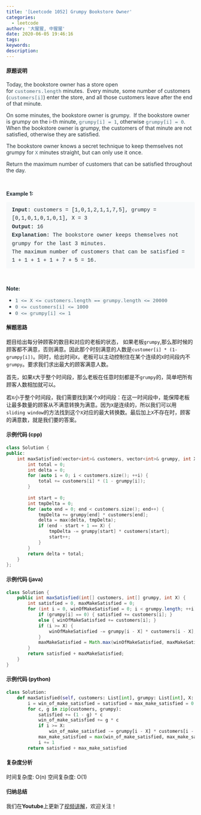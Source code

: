 ```yaml
---
title: '[Leetcode 1052] Grumpy Bookstore Owner'
categories:
  - leetcode
author: '大猩猩, 中猩猩'
date: 2020-06-05 19:46:16
tags:
keywords:
description:
---
```

#### 原题说明
<p style="font-size: 14px; margin-bottom: 1em; color: rgb(38, 50, 56); font-family: -apple-system, system-ui, &quot;Segoe UI&quot;, &quot;PingFang SC&quot;, &quot;Hiragino Sans GB&quot;, &quot;Microsoft YaHei&quot;, &quot;Helvetica Neue&quot;, Helvetica, Arial, sans-serif, &quot;Apple Color Emoji&quot;, &quot;Segoe UI Emoji&quot;, &quot;Segoe UI Symbol&quot;;">Today, the bookstore owner has a store open for&nbsp;<code style="font-family: monospace; font-size: 13px; color: rgb(84, 110, 122); background-color: rgb(247, 249, 250); border-radius: 3px;">customers.length</code>&nbsp;minutes.&nbsp; Every minute, some number of customers (<code style="font-family: monospace; font-size: 13px; color: rgb(84, 110, 122); background-color: rgb(247, 249, 250); border-radius: 3px;">customers[i]</code>) enter the store, and all those customers leave after the end of that minute.</p><p style="font-size: 14px; margin-bottom: 1em; color: rgb(38, 50, 56); font-family: -apple-system, system-ui, &quot;Segoe UI&quot;, &quot;PingFang SC&quot;, &quot;Hiragino Sans GB&quot;, &quot;Microsoft YaHei&quot;, &quot;Helvetica Neue&quot;, Helvetica, Arial, sans-serif, &quot;Apple Color Emoji&quot;, &quot;Segoe UI Emoji&quot;, &quot;Segoe UI Symbol&quot;;">On some minutes, the bookstore owner is grumpy.&nbsp; If the bookstore owner is grumpy on the i-th minute,&nbsp;<code style="font-family: monospace; font-size: 13px; color: rgb(84, 110, 122); background-color: rgb(247, 249, 250); border-radius: 3px;">grumpy[i] = 1</code>, otherwise&nbsp;<code style="font-family: monospace; font-size: 13px; color: rgb(84, 110, 122); background-color: rgb(247, 249, 250); border-radius: 3px;">grumpy[i] = 0</code>.&nbsp; When the bookstore owner is grumpy, the customers of that minute are not satisfied, otherwise they are satisfied.</p><p style="font-size: 14px; margin-bottom: 1em; color: rgb(38, 50, 56); font-family: -apple-system, system-ui, &quot;Segoe UI&quot;, &quot;PingFang SC&quot;, &quot;Hiragino Sans GB&quot;, &quot;Microsoft YaHei&quot;, &quot;Helvetica Neue&quot;, Helvetica, Arial, sans-serif, &quot;Apple Color Emoji&quot;, &quot;Segoe UI Emoji&quot;, &quot;Segoe UI Symbol&quot;;">The bookstore owner knows a secret technique to keep themselves&nbsp;not grumpy for&nbsp;<code style="font-family: monospace; font-size: 13px; color: rgb(84, 110, 122); background-color: rgb(247, 249, 250); border-radius: 3px;">X</code>&nbsp;minutes straight, but can only use it once.</p><p style="font-size: 14px; margin-bottom: 1em; color: rgb(38, 50, 56); font-family: -apple-system, system-ui, &quot;Segoe UI&quot;, &quot;PingFang SC&quot;, &quot;Hiragino Sans GB&quot;, &quot;Microsoft YaHei&quot;, &quot;Helvetica Neue&quot;, Helvetica, Arial, sans-serif, &quot;Apple Color Emoji&quot;, &quot;Segoe UI Emoji&quot;, &quot;Segoe UI Symbol&quot;;">Return the maximum number of customers that can be satisfied throughout the day.</p><p style="font-size: 14px; margin-bottom: 1em; color: rgb(38, 50, 56); font-family: -apple-system, system-ui, &quot;Segoe UI&quot;, &quot;PingFang SC&quot;, &quot;Hiragino Sans GB&quot;, &quot;Microsoft YaHei&quot;, &quot;Helvetica Neue&quot;, Helvetica, Arial, sans-serif, &quot;Apple Color Emoji&quot;, &quot;Segoe UI Emoji&quot;, &quot;Segoe UI Symbol&quot;;">&nbsp;</p><p style="font-size: 14px; margin-bottom: 1em; color: rgb(38, 50, 56); font-family: -apple-system, system-ui, &quot;Segoe UI&quot;, &quot;PingFang SC&quot;, &quot;Hiragino Sans GB&quot;, &quot;Microsoft YaHei&quot;, &quot;Helvetica Neue&quot;, Helvetica, Arial, sans-serif, &quot;Apple Color Emoji&quot;, &quot;Segoe UI Emoji&quot;, &quot;Segoe UI Symbol&quot;;"><span style="font-weight: bolder;">Example 1:</span></p><pre style="font-family: SFMono-Regular, Consolas, &quot;Liberation Mono&quot;, Menlo, Courier, monospace; margin-bottom: 1em; background: rgb(247, 249, 250); padding: 10px 15px; color: rgb(38, 50, 56); line-height: 1.6; border-radius: 3px; white-space: pre-wrap;"><span style="font-weight: bolder;">Input: </span>customers = [1,0,1,2,1,1,7,5], grumpy = [0,1,0,1,0,1,0,1], X = 3
<span style="font-weight: bolder;">Output: </span>16
<span style="font-weight: bolder;">Explanation:</span>&nbsp;The bookstore owner keeps themselves&nbsp;not grumpy for the last 3 minutes. 
The maximum number of customers that can be satisfied = 1 + 1 + 1 + 1 + 7 + 5 = 16.
</pre><p style="font-size: 14px; margin-bottom: 1em; color: rgb(38, 50, 56); font-family: -apple-system, system-ui, &quot;Segoe UI&quot;, &quot;PingFang SC&quot;, &quot;Hiragino Sans GB&quot;, &quot;Microsoft YaHei&quot;, &quot;Helvetica Neue&quot;, Helvetica, Arial, sans-serif, &quot;Apple Color Emoji&quot;, &quot;Segoe UI Emoji&quot;, &quot;Segoe UI Symbol&quot;;">&nbsp;</p><p style="font-size: 14px; margin-bottom: 1em; color: rgb(38, 50, 56); font-family: -apple-system, system-ui, &quot;Segoe UI&quot;, &quot;PingFang SC&quot;, &quot;Hiragino Sans GB&quot;, &quot;Microsoft YaHei&quot;, &quot;Helvetica Neue&quot;, Helvetica, Arial, sans-serif, &quot;Apple Color Emoji&quot;, &quot;Segoe UI Emoji&quot;, &quot;Segoe UI Symbol&quot;;"><span style="font-weight: bolder;">Note:</span></p><ul style="margin-bottom: 1em; color: rgb(38, 50, 56); font-family: -apple-system, system-ui, &quot;Segoe UI&quot;, &quot;PingFang SC&quot;, &quot;Hiragino Sans GB&quot;, &quot;Microsoft YaHei&quot;, &quot;Helvetica Neue&quot;, Helvetica, Arial, sans-serif, &quot;Apple Color Emoji&quot;, &quot;Segoe UI Emoji&quot;, &quot;Segoe UI Symbol&quot;;"><li><code style="font-family: monospace; font-size: 13px; color: rgb(84, 110, 122); background-color: rgb(247, 249, 250); border-radius: 3px;">1 &lt;= X &lt;=&nbsp;customers.length ==&nbsp;grumpy.length &lt;= 20000</code></li><li><code style="font-family: monospace; font-size: 13px; color: rgb(84, 110, 122); background-color: rgb(247, 249, 250); border-radius: 3px;">0 &lt;=&nbsp;customers[i] &lt;= 1000</code></li><li><code style="font-family: monospace; font-size: 13px; color: rgb(84, 110, 122); background-color: rgb(247, 249, 250); border-radius: 3px;">0 &lt;=&nbsp;grumpy[i] &lt;= 1</code></li></ul>
<!--more-->

#### 解题思路
题目给出每分钟顾客的数目和对应的老板的状态， 如果老板`grumpy`,那么那时候的顾客都不满意，否则满意。因此那个时刻满意的人数是`customer[i] * (1-grumpy[i])`。同时，给出时间`X`，老板可以主动控制住在某个连续的`X`时间段内不`grumpy`。要求我们求出最大的顾客满意人数。

首先，如果`X`大于整个时间段，那么老板在任意时刻都是不`grumpy`的，简单吧所有顾客人数相加就可以。

若`X`小于整个时间段，我们需要找到某个`X`时间段：在这一时间段中，能保障老板让最多数量的顾客从不满意转换为满意。因为`X`是连续的，所以我们可以用`sliding window`的方法找到这个`X`对应的最大转换数。最后加上`X`不存在时，顾客的满意数，就是我们要的答案。

#### 示例代码 (cpp)
```cpp
class Solution {
public:
    int maxSatisfied(vector<int>& customers, vector<int>& grumpy, int X) {
        int total = 0;
        int delta = 0;
        for (auto i = 0; i < customers.size(); ++i) {
            total += customers[i] * (1 - grumpy[i]);
        }
        
        int start = 0;
        int tmpDelta = 0;
        for (auto end = 0; end < customers.size(); end++) {
            tmpDelta += grumpy[end] * customers[end];
            delta = max(delta, tmpDelta);
            if (end - start + 1 == X) {
                tmpDelta -= grumpy[start] * customers[start];
                start++;
            }
        }
        return delta + total;
    }
};
```

#### 示例代码 (java)
```java
class Solution {
    public int maxSatisfied(int[] customers, int[] grumpy, int X) {
        int satisfied = 0, maxMakeSatisfied = 0;
        for (int i = 0, winOfMakeSatisfied = 0; i < grumpy.length; ++i) {
            if (grumpy[i] == 0) { satisfied += customers[i]; }
            else { winOfMakeSatisfied += customers[i]; }
            if (i >= X) {
                winOfMakeSatisfied -= grumpy[i - X] * customers[i - X];
            }
            maxMakeSatisfied = Math.max(winOfMakeSatisfied, maxMakeSatisfied);
        }
        return satisfied + maxMakeSatisfied;        
    }
}
```

#### 示例代码 (python)
```python
class Solution:
    def maxSatisfied(self, customers: List[int], grumpy: List[int], X: int) -> int:
        i = win_of_make_satisfied = satisfied = max_make_satisfied = 0
        for c, g in zip(customers, grumpy):
            satisfied += (1 - g) * c
            win_of_make_satisfied += g * c
            if i >= X:
                win_of_make_satisfied -= grumpy[i - X] * customers[i - X]
            max_make_satisfied = max(win_of_make_satisfied, max_make_satisfied)  
            i += 1    
        return satisfied + max_make_satisfied
```

#### 复杂度分析
时间复杂度: O(n)
空间复杂度: O(1)

#### 归纳总结
我们在**Youtube**上更新了[视频讲解](https://youtu.be/YdWIatSUiaI)，欢迎关注！